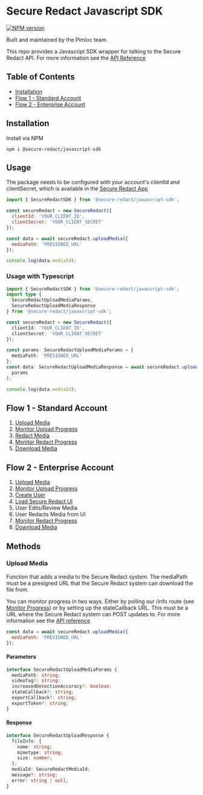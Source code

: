 # Secure Redact Javascript SDK

[![NPM version](https://img.shields.io/npm/v/@secure-redact/javascript-sdk.svg)](https://www.npmjs.com/package/@secure-redact/javascript-sdk)

Built and maintained by the Pimloc team.

This repo provides a Javascript SDK wrapper for talking to the Secure Redact API. For more information see the [API Reference](https://docs.secureredact.co.uk)

## Table of Contents

- [Installation](#installation)
- [Flow 1 - Standard Account](#flow-1---standard-account)
- [Flow 2 - Enterprise Account](#flow-2---enterprise-account)

## Installation

Install via NPM

```cli
npm i @secure-redact/javascript-sdk
```

## Usage

The package needs to be configured with your account's clientId and clientSecret, which is available in the [Secure Redact App](https://app.secureredact.co.uk/app)

```js
import { SecureRedactSDK } from '@secure-redact/javascript-sdk';

const secureRedact = new SecureRedact({
  clientId: 'YOUR_CLIENT_ID',
  clientSecret: 'YOUR_CLIENT_SECRET'
});

const data = await secureRedact.uploadMedia({
  mediaPath: 'PRESIGNED_URL'
});

console.log(data.mediaId);
```

### Usage with Typescript

```ts
import { SecureRedactSDK } from '@secure-redact/javascript-sdk';
import type {
  SecureRedactUploadMediaParams,
  SecureRedactUploadMediaResponse
} from '@secure-redact/javascript-sdk';

const secureRedact = new SecureRedact({
  clientId: 'YOUR_CLIENT_ID',
  clientSecret: 'YOUR_CLIENT_SECRET'
});

const params: SecureRedactUploadMediaParams = {
  mediaPath: 'PRESIGNED_URL'
};
const data: SecureRedactUploadMediaResponse = await secureRedact.uploadMedia(
  params
);

console.log(data.mediaId);
```

## Flow 1 - Standard Account

1. [Upload Media](#upload-media)
2. [Monitor Upload Progress](#monitor-progress)
3. [Redact Media](#redact-media)
4. [Monitor Redact Progress](#monitor-progress)
5. [Download Media](#download-media)

## Flow 2 - Enterprise Account

1. [Upload Media](#upload-media)
2. [Monitor Upload Progress](#monitor-progress)
3. [Create User](#create-user)
4. [Load Secure Redact UI](#login-user)
5. User Edits/Review Media
6. User Redacts Media from UI
7. [Monitor Redact Progress](#monitor-progress)
8. [Download Media](#download-media)

## Methods

### Upload Media

Function that adds a media to the Secure Redact system. The mediaPath must be a presigned URL that the Secure Redact system can download the file from.

You can monitor progress in two ways. Either by polling our /info route (see [Monitor Progress](#monitor-progress)) or by setting up the stateCallback URL. This must be a URL where the Secure Redact system can POST updates to. For more information see the [API reference](https://docs.secureredact.co.uk/#3a149f82-27ae-4673-a7f4-17cc28d8c146)

```js
const data = await secureRedact.uploadMedia({
  mediaPath: 'PRESIGNED_URL'
});
```

#### Parameters

```ts
interface SecureRedactUploadMediaParams {
  mediaPath: string;
  videoTag?: string;
  increasedDetectionAccuracy?: boolean;
  stateCallback?: string;
  exportCallback?: string;
  exportToken?: string;
}
```

#### Response

```ts
interface SecureRedactUploadResponse {
  fileInfo: {
    name: string;
    mimetype: string;
    size: number;
  };
  mediaId: SecureRedactMediaId;
  message?: string;
  error: string | null;
}
```
